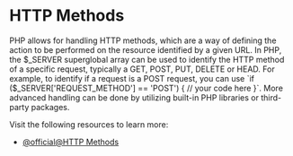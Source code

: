 # HTTP Methods

PHP allows for handling HTTP methods, which are a way of defining the action to be performed on the resource identified by a given URL. In PHP, the $_SERVER superglobal array can be used to identify the HTTP method of a specific request, typically a GET, POST, PUT, DELETE or HEAD. For example, to identify if a request is a POST request, you can use `if ($_SERVER['REQUEST_METHOD'] == 'POST') { // your code here }`. More advanced handling can be done by utilizing built-in PHP libraries or third-party packages.

Visit the following resources to learn more:

- [@official@HTTP Methods](https://www.php.net/manual/en/reserved.variables.server.php)
